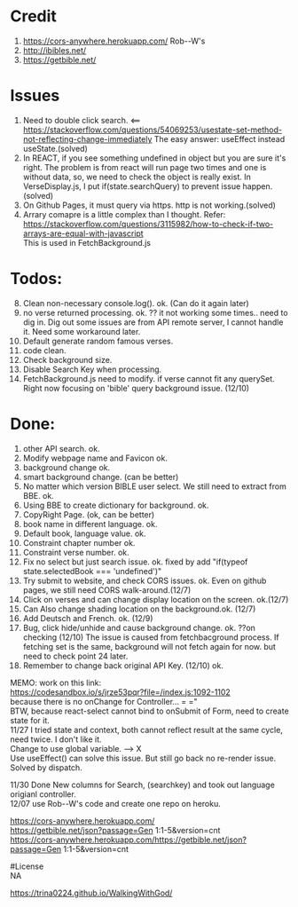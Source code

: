 # Credit  
1. https://cors-anywhere.herokuapp.com/ Rob--W's   
2. http://ibibles.net/  
3. https://getbible.net/  

# Issues  
1. Need to double click search.  <==
https://stackoverflow.com/questions/54069253/usestate-set-method-not-reflecting-change-immediately
The easy answer: useEffect instead useState.(solved)  
2. In REACT, if you see something undefined in object but you are sure it's right. The problem is from
react will run page two times and one is without data, so, we need to check the object is really exist.
In VerseDisplay.js, I put if(state.searchQuery) to prevent issue happen.(solved)  
3. On Github Pages, it must query via https. http is not working.(solved)  
4. Arrary comapre is a little complex than I thought. Refer:  
https://stackoverflow.com/questions/3115982/how-to-check-if-two-arrays-are-equal-with-javascript  
This is used in FetchBackground.js




# Todos:  
8. Clean non-necessary console.log(). ok. (Can do it again later)
9. no verse returned processing. ok.  ?? it not working some times.. need to dig in. Dig out some issues are from API remote server, I cannot handle it. Need some workaround later.
11. Default generate random famous verses.  
19. code clean.  
21. Check background size.  
23. Disable Search Key when processing.  
24. FetchBackground.js need to modify. if verse cannot fit any querySet.  Right now focusing on 'bible'  query background issue. (12/10)




# Done:  
1. other API search.   ok.
2. Modify webpage name and Favicon ok.  
3. background change  ok.
4. smart background change.  (can be better)
5. No matter which version BIBLE user select. We still need to extract from BBE. ok.
6. Using BBE to create dictionary for background. ok.
7. CopyRight Page.  (ok, can be better)
10. book name in different language. ok.
12. Default book, language value. ok.  
13. Constraint chapter number ok.  
14. Constraint verse number. ok.  
15. Fix no select but just search issue.  ok. fixed by add "if(typeof state.selectedBook === 'undefined')"
20. Try submit to website, and check CORS issues. ok. Even on github pages, we still need CORS walk-around.(12/7)  
17. Click on verses and can change display location on the screen. ok.(12/7)  
18. Can Also change shading location on the background.ok. (12/7)  
22. Add Deutsch and French. ok. (12/9)  
16. Bug, click hide/unhide and cause background change. ok. ??on checking (12/10) The issue is caused from fetchbacground process. If fetching set is the same, background will not fetch again for now. but need to check point 24 later.  
25. Remember to change back original API Key. (12/10) ok.  





MEMO: work on this link:  
https://codesandbox.io/s/jrze53pqr?file=/index.js:1092-1102  
because there is no onChange for Controller... = ="  
BTW, because react-select cannot bind to onSubmit of Form, need to create state for it.  
11/27 I tried state and context, both cannot reflect result at the same cycle, need twice. I don't like it.  
Change to use global variable.  --> X  
Use useEffect() can solve this issue. But still go back no re-render issue. Solved by dispatch.  

11/30 Done New columns for Search, (searchkey) and took out language origianl controller.  
12/07 use Rob--W's code and create one repo on heroku.  



https://cors-anywhere.herokuapp.com/  
https://getbible.net/json?passage=Gen 1:1-5&version=cnt  
https://cors-anywhere.herokuapp.com/https://getbible.net/json?passage=Gen 1:1-5&version=cnt  

#License  
NA


https://trina0224.github.io/WalkingWithGod/  
